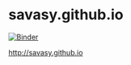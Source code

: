 # savasy.github.io

[![Binder](https://mybinder.org/badge_logo.svg)](https://mybinder.org/v2/gh/savasy/TurkishSentimentAnalysis/master?filepath=SimpleNotebook.ipynb)

http://savasy.github.io
